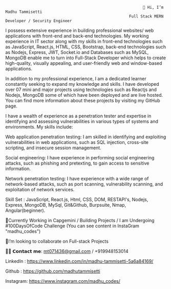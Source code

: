                                                                 👋 Hi, I’m Madhu Tammisetti
                                                          Full Stack MERN Developer / Security Engineer
I possess extensive experience in building professional websites/ web applications with front-end and back-end technologies. My working experience in IT sector along with my skills in front-end technologies such as JavaScript, React.js, HTML, CSS, Bootstrap, back-end technologies such as Nodejs, Express, JWT, Socket.io and Databases such as MySQL, MongoDB enable me to turn into Full-Stack Developer which helps to create high-quality, visually appealing, and user-friendly web and window-based applications.

In addition to my professional experience, I am a dedicated learner constantly seeking to expand my knowledge and skills. I have developed over 07 mini and major projects using technologies such as Reactjs and Nodejs, MongoDB some of which have been deployed and are live hosted. You can find more information about these projects by visiting my GitHub page.

I have a wealth of experience as a penetration tester and expertise in identifying and assessing vulnerabilities in various types of systems and environments. My skills include:

Web application penetration testing: I am skilled in identifying and exploiting vulnerabilities in web applications, such as SQL injection, cross-site scripting, and insecure session management.

Social engineering: I have experience in performing social engineering attacks, such as phishing and pretexting, to gain access to sensitive information.

Network penetration testing: I have experience with a wide range of network-based attacks, such as port scanning, vulnerability scanning, and exploitation of network services.

Skill Set : JavaScript, React.js, Html, CSS, DOM, RESTAPI's, Nodejs, Express, MongoDB, MySql, Git&Github, Burpsuite, Nmap, Angular(beginner).

💞️Currently Working in Capgemini / Building Projects / I am Undergoing #100DaysOfCode Challenge (You can see content in InstaGram "madhu_codes")

👀I’m looking to collaborate on Full-stack Projects

🙋‍♂️ 𝗖𝗼𝗻𝘁𝗮𝗰𝘁 𝗺𝗲:  mt071436@gmail.com  /  +919948153014

LinkedIn : https://www.linkedin.com/in/madhu-tammisetti-5a6a84169/

Github   : https://github.com/madhutammisetti

Instagram: https://www.instagram.com/madhu_codes/

<!---
madhutammisetti/madhutammisetti is a ✨ special ✨ repository because its `README.md` (this file) appears on your GitHub profile.
You can click the Preview link to take a look at your changes.
--->
